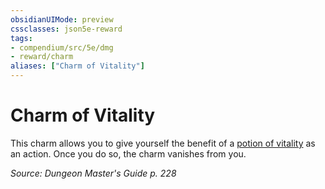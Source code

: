 ```yaml
---
obsidianUIMode: preview
cssclasses: json5e-reward
tags:
- compendium/src/5e/dmg
- reward/charm
aliases: ["Charm of Vitality"]
---
```

# Charm of Vitality

This charm allows you to give yourself the benefit of a [potion of vitality](/Systems/5e/items/potion-of-vitality.md) as an action. Once you do so, the charm vanishes from you.

*Source: Dungeon Master's Guide p. 228*